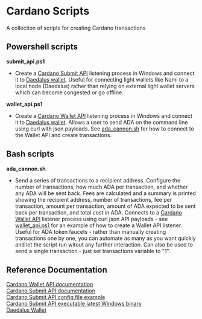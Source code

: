 # Cardano Scripts
A collection of scripts for creating Cardano transactions

## Powershell scripts
**submit_api.ps1** 
- Create a [Cardano Submit API](https://input-output-hk.github.io/cardano-rest/submit-api/) listening process in Windows and connect it to [Daedalus wallet](https://daedaluswallet.io/). Useful for connecting light wallets like Nami to a local node (Daedalus) rather than relying on external light wallet servers which can become congested or go offline. 

**wallet_api.ps1** 
- Create a [Cardano Wallet API](https://input-output-hk.github.io/cardano-wallet/api/edge/) listening process in Windows and connect it to [Daedalus wallet](https://daedaluswallet.io/). Allows a user to send ADA on the command line using curl with json payloads. See [ada_cannon.sh](ada_cannon.sh) for how to connect to the Wallet API and create transactions. 

## Bash scripts
**ada_cannon.sh**
- Send a series of transactions to a recipient address. Configure the number of transactions, how much ADA per transaction, and whether any ADA will be sent back. Fees are calculated and a summary is printed showing the recipient address, number of transactions, fee per transaction, amount per transaction, amount of ADA expected to be sent back per transaction, and total cost in ADA. Connects to a [Cardano Wallet API](https://input-output-hk.github.io/cardano-wallet/api/edge/) listener process using curl json API payloads - see [wallet_api.ps1](wallet_api.ps1) for an example of how to create a Wallet API listener. Useful for ADA token faucets - rather than manually creating transactions one by one, you can automate as many as you want quickly and let the script run witout any further interaction. Can also be used to send a single transaction - just set transactions variable to "1". 

## Reference Documentation
[Cardano Wallet API documentation](https://input-output-hk.github.io/cardano-wallet/api/edge/)<br>
[Cardano Submit API documentation](https://input-output-hk.github.io/cardano-rest/submit-api/)<br>
[Cardano Submit API config file example](https://raw.githubusercontent.com/input-output-hk/cardano-node/master/cardano-submit-api/config/tx-submit-mainnet-config.yaml)<br>
[Cardano Submit API executable latest Windows binary](https://hydra.iohk.io/job/Cardano/cardano-node/cardano-node-win64/latest-finished)<br>
[Daedalus Wallet](https://daedaluswallet.io/)<br>
